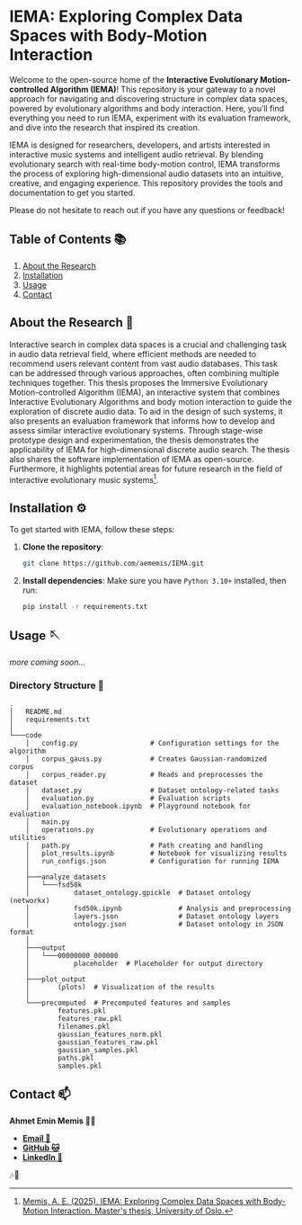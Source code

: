 # IEMA: Exploring Complex Data Spaces with Body-Motion Interaction
<!-- > **Interactive Evolutionary Motion-controlled Algorithm 🎶🤖** -->

Welcome to the open-source home of the **Interactive Evolutionary Motion-controlled Algorithm (IEMA)**! This repository is your gateway to a novel approach for navigating and discovering structure in complex data spaces, powered by evolutionary algorithms and body interaction. Here, you’ll find everything you need to run IEMA, experiment with its evaluation framework, and dive into the research that inspired its creation.

IEMA is designed for researchers, developers, and artists interested in interactive music systems and intelligent audio retrieval. By blending evolutionary search with real-time body-motion control, IEMA transforms the process of exploring high-dimensional audio datasets into an intuitive, creative, and engaging experience. This repository provides the tools and documentation to get you started.

Please do not hesitate to reach out if you have any questions or feedback!

## Table of Contents 📚

1. [About the Research](#about)
2. [Installation](#installation)
3. [Usage](#usage)
4. [Contact](#contact)


## About the Research 📖

Interactive search in complex data spaces is a crucial and challenging task in audio data retrieval field, where efficient methods are needed to recommend users relevant content from vast audio databases. This task can be addressed through various approaches, often combining multiple techniques together. This thesis proposes the Immersive Evolutionary Motion-controlled Algorithm (IEMA), an interactive system that combines Interactive Evolutionary Algorithms and body motion interaction to guide the exploration of discrete audio data. To aid in the design of such systems, it also presents an evaluation framework that informs how to develop and assess similar interactive evolutionary systems. Through stage-wise prototype design and experimentation, the thesis demonstrates the applicability of IEMA for high-dimensional discrete audio search. The thesis also shares the software implementation of IEMA as open-source. Furthermore, it highlights potential areas for future research in the field of interactive evolutionary music systems[^1].

[^1]: [Memis, A. E. (2025). IEMA: Exploring Complex Data Spaces with Body-Motion Interaction. Master's thesis, University of Oslo.](https://www.duo.uio.no/)

## Installation ⚙️

To get started with IEMA, follow these steps:

1. **Clone the repository**:
    ```bash
    git clone https://github.com/aememis/IEMA.git
    ```

2. **Install dependencies**:
   Make sure you have `Python 3.10+` installed, then run:
   ```bash
   pip install -r requirements.txt
   ```

## Usage 🪡

*more coming soon...*

### **Directory Structure** 📂

```
.
│   README.md
│   requirements.txt
│   
└───code
    │   config.py                  # Configuration settings for the algorithm
    │   corpus_gauss.py            # Creates Gaussian-randomized corpus
    │   corpus_reader.py           # Reads and preprocesses the dataset
    │   dataset.py                 # Dataset ontology-related tasks
    │   evaluation.py              # Evaluation scripts
    │   evaluation_notebook.ipynb  # Playground notebook for evaluation
    │   main.py
    │   operations.py              # Evolutionary operations and utilities
    │   path.py                    # Path creating and handling
    │   plot_results.ipynb         # Notebook for visualizing results
    │   run_configs.json           # Configuration for running IEMA
    │   
    ├───analyze_datasets
    │   └───fsd50k
    │           dataset_ontology.gpickle  # Dataset ontology (networkx)
    │           fsd50k.ipynb              # Analysis and preprocessing
    │           layers.json               # Dataset ontology layers
    │           ontology.json             # Dataset ontology in JSON format
    │
    ├───output
    │   └───00000000_000000
    │           placeholder  # Placeholder for output directory
    │
    ├───plot_output
    │       (plots)  # Visualization of the results
    │
    └───precomputed  # Precomputed features and samples
            features.pkl
            features_raw.pkl
            filenames.pkl
            gaussian_features_norm.pkl
            gaussian_features_raw.pkl
            gaussian_samples.pkl
            paths.pkl
            samples.pkl
```

## Contact 📫
**Ahmet Emin Memis 🤷‍♂️**
- **[Email 📨](mailto:ahmeteminmemis@gmail.com)**
- **[GitHub 🐱](https://github.com/aememis)**
- **[LinkedIn 💼](https://www.linkedin.com/in/aememis/)**

🎶🤖